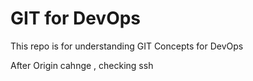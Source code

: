 # GIT for DevOps


This repo is for understanding GIT Concepts for DevOps

After Origin cahnge , checking ssh
